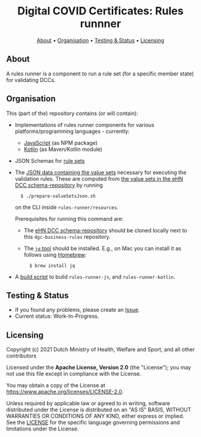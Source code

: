 <h1 align="center">
 Digital COVID Certificates: Rules runnner
</h1>

<p align="center">
    <a href="#about">About</a> •
    <a href="#organisation">Organisation</a> •
    <a href="#testing--status">Testing & Status</a> •
    <a href="#licensing">Licensing</a>
</p>


## About

A rules runner is a component to run a rule set (for a specific member state) for validating DCCs.


## Organisation

This (part of the) repository contains (or will contain):

* Implementations of rules runner components for various platforms/programming languages - currently:

  * [JavaScript](./javascript/rules-runner-js) (as NPM package)
  * [Kotlin](./rules-runner-kotlin) (as Maven/Kotlin module)

* JSON Schemas for [rule sets](./resources/schemas/RuleSet.json)

* The [JSON data containing the value sets](./resources/valueSets.json) necessary for executing the validation rules.
    These are computed from [the value sets in the eHN DCC schema-repository](https://github.com/ehn-dcc-development/ehn-dcc-schema/tree/main/valuesets) by running

        $ ./prepare-valueSetsJson.sh

    on the CLI inside `rules-runner/resources`.

    Prerequisites for running this command are:

    * The [eHN DCC schema-repository](https://github.com/ehn-dcc-development/ehn-dcc-schema) should be cloned locally next to this `dgc-business-rules` repository.
    * The [`jq` tool](https://stedolan.github.io/jq/) should be installed.
        E.g., on Mac you can install it as follows using [Homebrew](https://brew.sh/):

            $ brew install jq

* A [build script](./build.sh) to build `rules-runner-js`, and `rules-runner-kotlin`.


## Testing & Status

- If you found any problems, please create an [Issue](/../../issues).
- Current status: Work-In-Progress.


## Licensing

Copyright (c) 2021 Dutch Ministry of Health, Welfare and Sport, and all other contributors

Licensed under the **Apache License, Version 2.0** (the "License"); you may not use this file except in compliance with the License.

You may obtain a copy of the License at https://www.apache.org/licenses/LICENSE-2.0.

Unless required by applicable law or agreed to in writing, software distributed under the License is distributed on an "AS IS"
BASIS, WITHOUT WARRANTIES OR CONDITIONS OF ANY KIND, either express or implied. See the [LICENSE](./LICENSE) for the specific
language governing permissions and limitations under the License.

